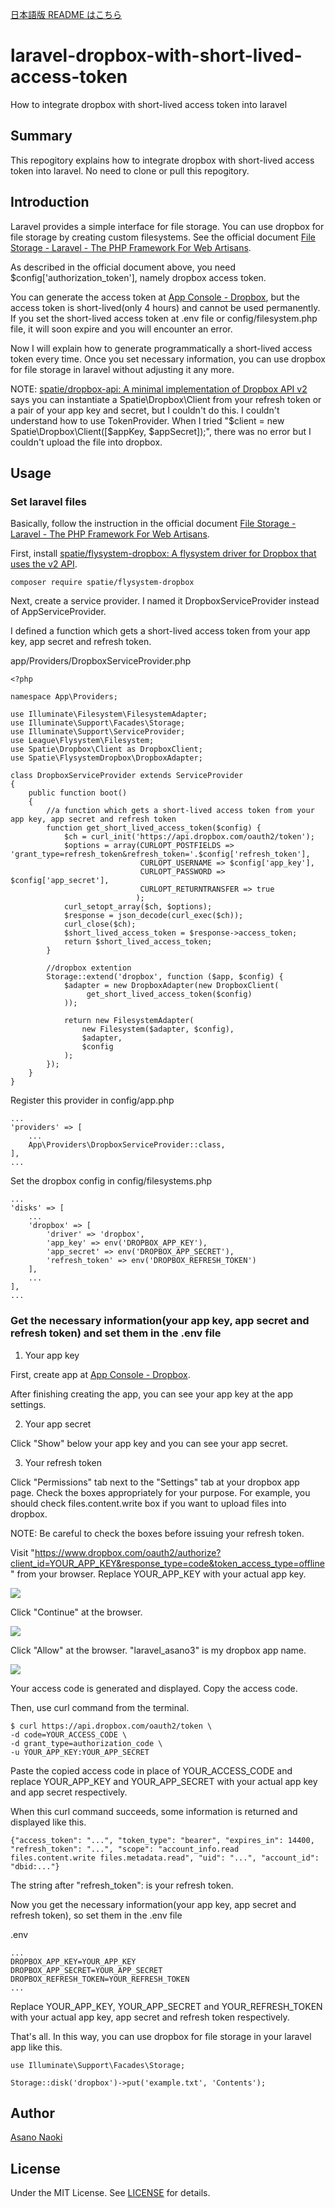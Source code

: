[日本語版 README はこちら](/README_ja.md)

# laravel-dropbox-with-short-lived-access-token
How to integrate dropbox with short-lived access token into laravel

## Summary
This repogitory explains how to integrate dropbox with short-lived access token into laravel. No need to clone or pull this repogitory.

## Introduction
Laravel provides a simple interface for file storage. You can use dropbox for file storage by creating custom filesystems. See the official document [File Storage - Laravel - The PHP Framework For Web Artisans](https://laravel.com/docs/9.x/filesystem#custom-filesystems).

As described in the official document above, you need $config['authorization_token'], namely dropbox access token.

You can generate the access token at [App Console \- Dropbox](https://www.dropbox.com/developers/apps), but the access token is short-lived(only 4 hours) and cannot be used permanently. If you set the short-lived access token at .env file or config/filesystem.php file, it will soon expire and you will encounter an error.

Now I will explain how to generate programmatically a short-lived access token every time. Once you set necessary information, you can use dropbox for file storage in laravel without adjusting it any more.

NOTE:
[spatie/dropbox\-api: A minimal implementation of Dropbox API v2](https://github.com/spatie/dropbox-api) says you can instantiate a Spatie\Dropbox\Client from your refresh token or a pair of your app key and secret, but I couldn't do this. I couldn't understand how to use TokenProvider. When I tried "$client = new Spatie\Dropbox\Client([$appKey, $appSecret]);", there was no error but I couldn't upload the file into dropbox.

## Usage

### Set laravel files
Basically, follow the instruction in the official document [File Storage - Laravel - The PHP Framework For Web Artisans](https://laravel.com/docs/9.x/filesystem#custom-filesystems).

First, install [spatie/flysystem\-dropbox: A flysystem driver for Dropbox that uses the v2 API](https://github.com/spatie/flysystem-dropbox).

```
composer require spatie/flysystem-dropbox
```

Next, create a service provider. I named it DropboxServiceProvider instead of AppServiceProvider.

I defined a function which gets a short-lived access token from your app key, app secret and refresh token.

app/Providers/DropboxServiceProvider.php
```
<?php

namespace App\Providers;

use Illuminate\Filesystem\FilesystemAdapter;
use Illuminate\Support\Facades\Storage;
use Illuminate\Support\ServiceProvider;
use League\Flysystem\Filesystem;
use Spatie\Dropbox\Client as DropboxClient;
use Spatie\FlysystemDropbox\DropboxAdapter;

class DropboxServiceProvider extends ServiceProvider
{
    public function boot()
    {
        //a function which gets a short-lived access token from your app key, app secret and refresh token
        function get_short_lived_access_token($config) {
            $ch = curl_init('https://api.dropbox.com/oauth2/token');
            $options = array(CURLOPT_POSTFIELDS => 'grant_type=refresh_token&refresh_token='.$config['refresh_token'],
                             CURLOPT_USERNAME => $config['app_key'],
                             CURLOPT_PASSWORD => $config['app_secret'],
                             CURLOPT_RETURNTRANSFER => true
                            );
            curl_setopt_array($ch, $options);
            $response = json_decode(curl_exec($ch));
            curl_close($ch);
            $short_lived_access_token = $response->access_token;
            return $short_lived_access_token;
        }

        //dropbox extention
        Storage::extend('dropbox', function ($app, $config) {
            $adapter = new DropboxAdapter(new DropboxClient(
                 get_short_lived_access_token($config)
            ));
 
            return new FilesystemAdapter(
                new Filesystem($adapter, $config),
                $adapter,
                $config
            );
        });
    }
}
```

Register this provider in config/app.php
```
...
'providers' => [
    ...
    App\Providers\DropboxServiceProvider::class,
],
...
```

Set the dropbox config in config/filesystems.php
```
...
'disks' => [
    ...
    'dropbox' => [
        'driver' => 'dropbox',
        'app_key' => env('DROPBOX_APP_KEY'),
        'app_secret' => env('DROPBOX_APP_SECRET'),
        'refresh_token' => env('DROPBOX_REFRESH_TOKEN')
    ],
    ...
],
...
```

### Get the necessary information(your app key, app secret and refresh token) and set them in the .env file

1. Your app key

First, create app at [App Console \- Dropbox](https://www.dropbox.com/developers/apps).

After finishing creating the app, you can see your app key at the app settings.

2. Your app secret

Click "Show" below your app key and you can see your app secret.

3. Your refresh token

Click "Permissions" tab next to the "Settings" tab at your dropbox app page. Check the boxes appropriately for your purpose. For example, you should check files.content.write box if you want to upload files into dropbox.

NOTE:
Be careful to check the boxes before issuing your refresh token.

Visit "https://www.dropbox.com/oauth2/authorize?client_id=YOUR_APP_KEY&response_type=code&token_access_type=offline" from your browser. Replace YOUR_APP_KEY with your actual app key.

<img src="./dropbox1.png">

Click "Continue" at the browser.

<img src="./dropbox2.png">

Click "Allow" at the browser. "laravel_asano3" is my dropbox app name.

<img src="./dropbox3.png">

Your access code is generated and displayed. Copy the access code.

Then, use curl command from the terminal.

```
$ curl https://api.dropbox.com/oauth2/token \
-d code=YOUR_ACCESS_CODE \
-d grant_type=authorization_code \
-u YOUR_APP_KEY:YOUR_APP_SECRET
```

Paste the copied access code in place of YOUR_ACCESS_CODE and replace YOUR_APP_KEY and YOUR_APP_SECRET with your actual app key and app secret respectively.

When this curl command succeeds, some information is returned and displayed like this.

```
{"access_token": "...", "token_type": "bearer", "expires_in": 14400, "refresh_token": "...", "scope": "account_info.read files.content.write files.metadata.read", "uid": "...", "account_id": "dbid:..."}
```

The string after "refresh_token": is your refresh token.

Now you get the necessary information(your app key, app secret and refresh token), so set them in the .env file

.env
```
...
DROPBOX_APP_KEY=YOUR_APP_KEY
DROPBOX_APP_SECRET=YOUR_APP_SECRET
DROPBOX_REFRESH_TOKEN=YOUR_REFRESH_TOKEN
...
```
Replace YOUR_APP_KEY, YOUR_APP_SECRET and YOUR_REFRESH_TOKEN with your actual app key, app secret and refresh token respectively.

That's all. In this way, you can use dropbox for file storage in your laravel app like this.
```
use Illuminate\Support\Facades\Storage;
 
Storage::disk('dropbox')->put('example.txt', 'Contents');
```

## Author
[Asano Naoki](https://asanonaoki.com/blog/)


## License
Under the MIT License. See [LICENSE](/LICENSE) for details.




